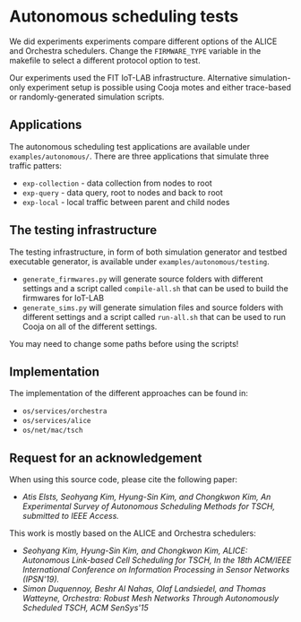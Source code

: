# Autonomous scheduling tests

We did experiments experiments compare different options of the ALICE and Orchestra schedulers.
Change the `FIRMWARE_TYPE` variable in the makefile to select a different protocol option to test.

Our experiments used the FIT IoT-LAB infrastructure.
Alternative simulation-only experiment setup is possible using Cooja motes
and either trace-based or randomly-generated simulation scripts.

## Applications

The autonomous scheduling test applications are available under `examples/autonomous/`.
There are three applications that simulate three traffic patters:

* `exp-collection` - data collection from nodes to root
* `exp-query` - data query, root to nodes and back to root
* `exp-local` - local traffic between parent and child nodes

## The testing infrastructure

The testing infrastructure, in form of both simulation generator and testbed executable generator,
is available under `examples/autonomous/testing`.

* `generate_firmwares.py` will generate source folders with different settings and a script called
`compile-all.sh` that can be used to build the firmwares for IoT-LAB
* `generate_sims.py` will generate simulation files and source folders with different settings and
a script called `run-all.sh` that can be used to run Cooja on all of the different settings.

You may need to change some paths before using the scripts!

## Implementation

The implementation of the different approaches can be found in:

* `os/services/orchestra`
* `os/services/alice`
* `os/net/mac/tsch`

## Request for an acknowledgement

When using this source code, please cite the following paper:

* *Atis Elsts, Seohyang Kim, Hyung-Sin Kim, and Chongkwon Kim, An Experimental Survey of Autonomous Scheduling Methods for TSCH, submitted to IEEE Access.*

This work is mostly based on the ALICE and Orchestra schedulers:

* *Seohyang Kim, Hyung-Sin Kim, and Chongkwon Kim, ALICE: Autonomous Link-based Cell Scheduling for TSCH, In the 18th ACM/IEEE International Conference on Information Processing in Sensor Networks (IPSN'19).*
* *Simon Duquennoy, Beshr Al Nahas, Olaf Landsiedel, and Thomas Watteyne, Orchestra: Robust Mesh Networks Through Autonomously Scheduled TSCH, ACM SenSys'15*
